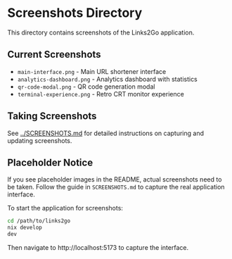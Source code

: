# Screenshots Directory

This directory contains screenshots of the Links2Go application.

## Current Screenshots

- `main-interface.png` - Main URL shortener interface
- `analytics-dashboard.png` - Analytics dashboard with statistics  
- `qr-code-modal.png` - QR code generation modal
- `terminal-experience.png` - Retro CRT monitor experience

## Taking Screenshots

See [../SCREENSHOTS.md](../SCREENSHOTS.md) for detailed instructions on capturing and updating screenshots.

## Placeholder Notice

If you see placeholder images in the README, actual screenshots need to be taken. Follow the guide in `SCREENSHOTS.md` to capture the real application interface.

To start the application for screenshots:

```bash
cd /path/to/links2go
nix develop
dev
```

Then navigate to http://localhost:5173 to capture the interface.